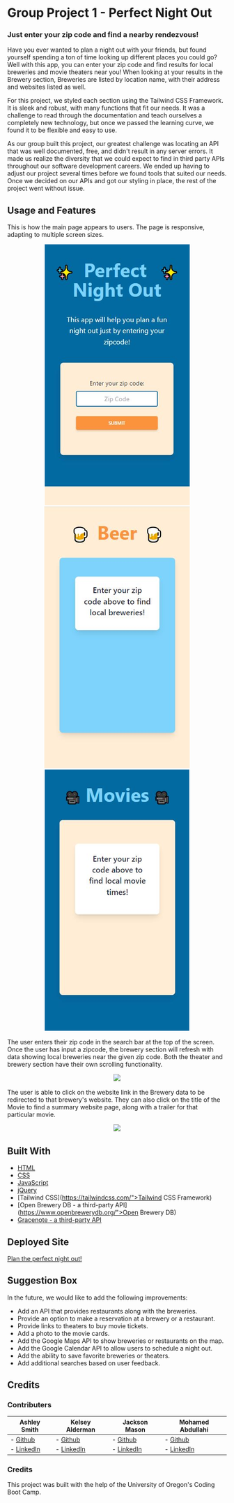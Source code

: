 # Group Project 1 - Perfect Night Out

### Just enter your zip code and find a nearby rendezvous!

Have you ever wanted to plan a night out with your friends, but found yourself spending a ton of time looking up different places you could go? Well with this app, you can enter your zip code and find results for local breweries and movie theaters near you! When looking at your results in the Brewery section, Breweries are listed by location name, with their address and websites listed as well.

For this project, we styled each section using the Tailwind CSS Framework. It is sleek and robust, with many functions that fit our needs. It was a challenge to read through the documentation and teach ourselves a completely new technology, but once we passed the learning curve, we found it to be flexible and easy to use.

As our group built this project, our greatest challenge was locating an API that was well documented, free, and didn't result in any server errors. It made us realize the diversity that we could expect to find in third party APIs throughout our software development careers. We ended up having to adjust our project several times before we found tools that suited our needs. Once we decided on our APIs and got our styling in place, the rest of the project went without issue.

## Usage and Features

This is how the main page appears to users. The page is responsive, adapting to multiple screen sizes.

<p align="center">
<img src="./assets/images/homepage1-mobile.JPG"/>
<img src="./assets/images/homepage2-mobile.JPG"/>
<img src="./assets/images/homepage3-mobile.JPG"/>
</p>

The user enters their zip code in the search bar at the top of the screen. Once the user has input a zipcode, the brewery section will refresh with data showing local breweries near the given zip code. Both the theater and brewery section have their own scrolling functionality.

<p align="center"><img src="./assets/images/Group-Project-1.gif"/></p>

The user is able to click on the website link in the Brewery data to be redirected to that brewery's website. They can also click on the title of the Movie to find a summary website page, along with a trailer for that particular movie.

<p align="center"><img src="./assets/images/Group-Project-1-Links.gif"/></p>

## Built With

- [HTML](https://developer.mozilla.org/en-US/docs/Web/HTML)
- [CSS](https://developer.mozilla.org/en-US/docs/Web/CSS)
- [JavaScript](https://developer.mozilla.org/en-US/docs/Web/JavaScript)
- [jQuery](https://jquery.com/)
- [Tailwind CSS](https://tailwindcss.com/">Tailwind CSS Framework)
- [Open Brewery DB - a third-party API](https://www.openbrewerydb.org/">Open Brewery DB)
- [Gracenote - a third-party API](https://developer.tmsapi.com/Getting_Started)

## Deployed Site

<a href="https://ashlynn4567.github.io/GroupProject1-PerfectNightOut/">Plan the perfect night out!<a>

## Suggestion Box

In the future, we would like to add the following improvements:

- Add an API that provides restaurants along with the breweries.
- Provide an option to make a reservation at a brewery or a restaurant.
- Provide links to theaters to buy movie tickets.
- Add a photo to the movie cards.
- Add the Google Maps API to show breweries or restaurants on the map.
- Add the Google Calendar API to allow users to schedule a night out.
- Add the ability to save favorite breweries or theaters.
- Add additional searches based on user feedback.

## Credits

### Contributers

| **Ashley Smith**                                    | **Kelsey Alderman**                                                 | **Jackson Mason**                                                        | **Mohamed Abdullahi**                                            |
| --------------------------------------------------- | ------------------------------------------------------------------- | ------------------------------------------------------------------------ | ---------------------------------------------------------------- |
| - [Github](https://github.com/ashlynn4567)          | - [Github](https://github.com/kelseyalderman)                       | - [Github](https://github.com/ShibuyaCho)                                | - [Github](https://github.com/mo9399)                            |
| - [LinkedIn](www.linkedin.com/in/Ashley-Lynn-Smith) | - [LinkedIn](https://www.linkedin.com/in/kelsey-alderman-79019922b) | - [LinkedIn](https://www.linkedin.com/mwlite/in/jackson-mason-28b043228) | - [LinkedIn](http://linkedin.com/in/mohamed-abdullahi-944b2922b) |

### Credits

This project was built with the help of the University of Oregon's Coding Boot Camp.
